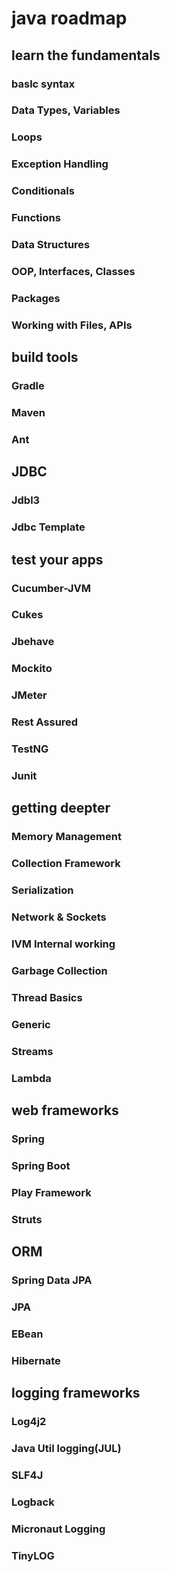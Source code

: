 # java roadmap

## learn the fundamentals
### baslc syntax
### Data Types, Variables
### Loops
### Exception Handling
### Conditionals
### Functions
### Data Structures
### OOP, Interfaces, Classes
### Packages
### Working with Files, APIs

## build tools
### Gradle
### Maven
### Ant

## JDBC
### Jdbl3
### Jdbc Template

## test your apps
### Cucumber-JVM
### Cukes
### Jbehave
### Mockito
### JMeter
### Rest Assured
### TestNG
### Junit

## getting deepter
### Memory Management
### Collection Framework
### Serialization
### Network & Sockets
### IVM Internal working
### Garbage Collection
### Thread Basics
### Generic
### Streams
### Lambda

## web frameworks
### Spring
### Spring Boot
### Play Framework
### Struts

## ORM
### Spring Data JPA
### JPA
### EBean
### Hibernate

## logging frameworks
### Log4j2
### Java Util logging(JUL)
### SLF4J
### Logback
### Micronaut Logging
### TinyLOG